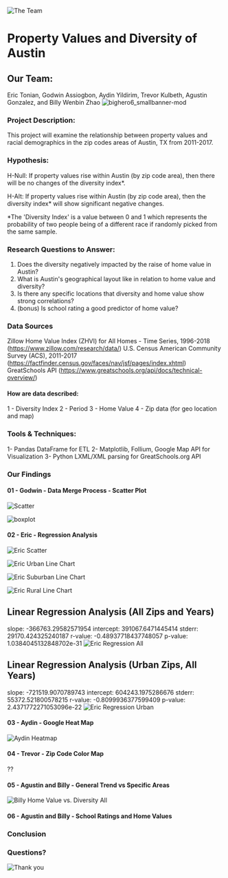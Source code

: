 ![The Team](images/the-team.gif)
# Property Values and Diversity of Austin
## Our Team:
Eric Tonian, Godwin Assiogbon, Aydin Yildirim, Trevor Kulbeth, Agustin Gonzalez, and Billy Wenbin Zhao
![bighero6_smallbanner-mod](bighero6_smallbanner-mod.jpg)

### Project Description:
This project will examine the relationship between property values and racial demographics in the zip codes areas of Austin, TX from 2011-2017.

### Hypothesis:
H-Null: If property values rise within Austin (by zip code area), then there will be no changes of the diversity index*.

H-Alt: If property values rise within Austin (by zip code area), then the diversity index* will show significant negative changes.

*The 'Diversity Index' is a value between 0 and 1 which represents the probability of two people being of a different race if randomly picked from the same sample.

### Research Questions to Answer:
1. Does the diversity negatively impacted by the raise of home value in Austin?
2. What is Austin's geographical layout like in relation to home value and diversity?
3. Is there any specific locations that diversity and home value show strong correlations?
4. (bonus) Is school rating a good predictor of home value?

### Data Sources
Zillow Home Value Index (ZHVI) for All Homes - Time Series, 1996-2018 (https://www.zillow.com/research/data/)
U.S. Census American Community Survey (ACS), 2011-2017 (https://factfinder.census.gov/faces/nav/jsf/pages/index.xhtml)
GreatSchools API (https://www.greatschools.org/api/docs/technical-overview/)

#### How are data described:
1 - Diversity Index
2 - Period
3 - Home Value
4 - Zip data (for geo location and map)

### Tools & Techniques:
1- Pandas DataFrame for ETL
2- Matplotlib, Follium, Google Map API for Visualization
3- Python LXML/XML parsing for GreatSchools.org API

### Our Findings
#### 01 - Godwin - Data Merge Process - Scatter Plot
![Scatter](images/01-01-godwin-scatter.png)

![boxplot](images/01-02-godwin-boxplot.png)

#### 02 - Eric - Regression Analysis
![Eric Scatter](images/02-01-eric-value-diversity-scatter.png)

![Eric Urban Line Chart](images/02-02-eric-urban-line.png)

![Eric Suburban Line Chart](images/02-03-eric-suburban-line.png)

![Eric Rural Line Chart](images/02-04-eric-rural-line.png)

Linear Regression Analysis (All Zips and Years)
--------------------------
slope: -366763.29582571954    intercept: 391067.6471445414    stderr: 29170.424325240187
r-value: -0.48937718437748057    p-value: 1.0384045132848702e-31
![Eric Regression All](images/02-07-eric-regression-all.png)


Linear Regression Analysis (Urban Zips, All Years)
--------------------------
slope: -721519.9070789743    intercept: 604243.1975286676    stderr: 55372.521800578215
r-value: -0.8099936377599409    p-value: 2.4371772271053096e-22
![Eric Regression Urban](images/02-08-eric-regression-urban.png)


#### 03 - Aydin - Google Heat Map
![Aydin Heatmap](images/03-01-aydin-heatmap.png)

#### 04 - Trevor - Zip Code Color Map
??

#### 05 - Agustin and Billy - General Trend vs Specific Areas
![Billy Home Value vs. Diversity All](images/05-Billy-Value-Diversity-All.png)


#### 06 - Agustin and Billy - School Ratings and Home Values


### Conclusion


### Questions?
![Thank you](images/bmax-bye.gif)